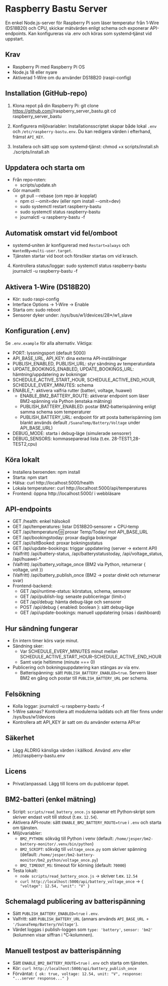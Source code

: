 Raspberry Bastu Server
======================

En enkel Node.js-server för Raspberry Pi som läser temperatur från 1‑Wire (DS18B20) och CPU, skickar mätvärden enligt schema och exponerar API-endpoints. Kan konfigureras via .env och köras som systemd‑tjänst vid uppstart.

Krav
----
- Raspberry Pi med Raspberry Pi OS
- Node.js 18 eller nyare
- Aktiverad 1‑Wire om du använder DS18B20 (raspi-config)

Installation (GitHub‑repo)
--------------------------
1) Klona repot på din Raspberry Pi:
   git clone https://github.com/<ditt-konto>/raspberry_server_bastu.git
   cd raspberry_server_bastu

2) Konfigurera miljövariabler:
   Installationsscriptet skapar både lokal `.env` och `/etc/raspberry-bastu.env`.
   Du kan redigera värden i efterhand, främst `API_KEY`.

3) Installera och sätt upp som systemd‑tjänst:
   chmod +x scripts/install.sh
   ./scripts/install.sh

Uppdatera och starta om
-----------------------
- Från repo‑roten:
  - scripts/update.sh
- Gör manuellt:
  - git pull --rebase  (om repo är kopplat)
  - npm ci --omit=dev  (eller npm install --omit=dev)
  - sudo systemctl restart raspberry-bastu
  - sudo systemctl status raspberry-bastu
  - journalctl -u raspberry-bastu -f

Automatisk omstart vid fel/omboot
---------------------------------
- systemd‑uniten är konfigurerad med `Restart=always` och `WantedBy=multi-user.target`.
- Tjänsten startar vid boot och försöker startas om vid krasch.

4) Kontrollera status/loggar:
   sudo systemctl status raspberry-bastu
   journalctl -u raspberry-bastu -f

Aktivera 1‑Wire (DS18B20)
-------------------------
- Kör: sudo raspi-config
- Interface Options → 1‑Wire → Enable
- Starta om: sudo reboot
- Sensorer dyker under: /sys/bus/w1/devices/28*/w1_slave

Konfiguration (.env)
--------------------
Se `.env.example` för alla alternativ. Viktiga:
- PORT: lyssningsport (default 5000)
- API_BASE_URL, API_KEY: dina externa API‑inställningar
- PUBLISH_ENABLED, PUBLISH_URL: styr sändning av temperaturdata
- UPDATE_BOOKINGS_ENABLED, UPDATE_BOOKINGS_URL: hämtning/uppdatering av bokningar
- SCHEDULE_ACTIVE_START_HOUR, SCHEDULE_ACTIVE_END_HOUR, SCHEDULE_EVERY_MINUTES: schema
- ENABLE_*: aktivera valfria rutter (batteri, voltage, huawei)
  - ENABLE_BM2_BATTERY_ROUTE: aktiverar endpoint som läser BM2‑spänning via Python (enstaka mätning)
  - PUBLISH_BATTERY_ENABLED: postar BM2‑batterispänning enligt samma schema som temperaturer
  - PUBLISH_BATTERY_URL: endpoint för att posta batterispänning (om blankt används default `/SuanaTemp/Battery/Voltage` under API_BASE_URL)
- DEBUG_MODE: starta i debug‑läge (simulerade sensorer)
- DEBUG_SENSORS: kommaseparerad lista (t.ex. 28-TEST1,28-TEST2,cpu)

Köra lokalt
-----------
- Installera beroenden: npm install
- Starta: npm start
- Hälsa: curl http://localhost:5000/health
- Lokala temperaturer: curl http://localhost:5000/api/temperatures
- Frontend: öppna http://localhost:5000/ i webbläsare

API‑endpoints
-------------
- GET /health: enkel hälsokoll
- GET /api/temperatures: listar DS18B20‑sensorer + CPU‑temp
- GET /api/temperature/:id: proxar Temp/Today/<id> mot API_BASE_URL
- GET /api/bookingstoday: proxar dagliga bokningar
- GET /api/IsItBooked: proxar bokningsstatus
- GET /api/update-bookings: triggar uppdatering (server → externt API)
- (Valfritt) /api/battery-status, /api/batterystatustoday, /api/voltage_status, /api/huawei-*
- (Valfritt) /api/battery_voltage_once (BM2 via Python, returnerar { voltage, unit })
- (Valfritt) /api/battery_publish_once (BM2 → postar direkt och returnerar svar)
- Frontend-backend:
  - GET /api/runtime-status: körstatus, schema, sensorer
  - GET /api/publish-log: senaste publiceringar (limit=)
  - GET /api/debug: hämta debug‑läge och sensorer
  - POST /api/debug { enabled: boolean }: sätt debug‑läge
  - GET /api/update-bookings: manuell uppdatering (visas i dashboard)

Hur sändning fungerar
---------------------
- En intern timer körs varje minut.
- Sändning sker:
  - Var SCHEDULE_EVERY_MINUTES minut mellan SCHEDULE_ACTIVE_START_HOUR–SCHEDULE_ACTIVE_END_HOUR
  - Samt varje heltimme (minute === 0)
- Publicering och bokningsuppdatering kan stängas av via env.
  - Batterispänning: sätt `PUBLISH_BATTERY_ENABLED=true`. Servern läser BM2 en gång och postar till `PUBLISH_BATTERY_URL` per schema.

Felsökning
----------
- Kolla loggar: journalctl -u raspberry-bastu -f
- 1‑Wire saknas? Kontrollera att modulerna laddats och att filer finns under /sys/bus/w1/devices
- Kontrollera att API_KEY är satt om du använder externa API:er

Säkerhet
--------
- Lägg ALDRIG känsliga värden i källkod. Använd .env eller /etc/raspberry-bastu.env

Licens
------
- Privat/anpassad. Lägg till licens om du publicerar öppet.

BM2-batteri (enkel mätning)
---------------------------
- Script: `scripts/read_battery_once.js` spawnar ett Python‑skript som skriver endast volt till stdout (t.ex. `12.54`).
- Aktivera API‑route: sätt `ENABLE_BM2_BATTERY_ROUTE=true` i `.env` och starta om tjänsten.
- Miljövariabler:
  - `BM2_PYTHON`: sökväg till Python i venv (default: `/home/jesper/bm2-battery-monitor/.venv/bin/python`)
  - `BM2_SCRIPT`: sökväg till `voltage_once.py` som skriver spänning (default: `/home/jesper/bm2-battery-monitor/bm2_python/voltage_once.py`)
  - `BM2_TIMEOUT_MS`: timeout för körning (default: `70000`)
- Testa lokalt:
  - `node scripts/read_battery_once.js` → skriver t.ex. `12.54`
  - `curl http://localhost:5000/api/battery_voltage_once` → `{ "voltage": 12.54, "unit": "V" }`

Schemalagd publicering av batterispänning
----------------------------------------
- Sätt `PUBLISH_BATTERY_ENABLED=true` i `.env`.
- Valfritt: sätt `PUBLISH_BATTERY_URL` (annars används `API_BASE_URL + '/SuanaTemp/Battery/Voltage'`).
- Värdet loggas i publish-loggen som `type: 'battery'`, `sensor: 'bm2'` (kolumnen visar siffran i °C‑kolumnen).

Manuell testpost av batterispänning
-----------------------------------
- Sätt `ENABLE_BM2_BATTERY_ROUTE=true` i `.env` och starta om tjänsten.
- Kör: `curl http://localhost:5000/api/battery_publish_once`
- Förväntat: `{ ok: true, voltage: 12.54, unit: "V", response: "...server response..." }`
